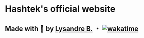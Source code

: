 # Hashtek's official website

## Made with 💜 by [Lysandre B.](https://github.com/Shuvlyy) ・ [![wakatime](https://wakatime.com/badge/user/2f50fe6c-0368-4bef-aa01-3a67193b63f8/project/018ec7bf-11b4-4307-bd5a-918e893c3c6b.svg)](https://wakatime.com/badge/user/2f50fe6c-0368-4bef-aa01-3a67193b63f8/project/018ec7bf-11b4-4307-bd5a-918e893c3c6b)